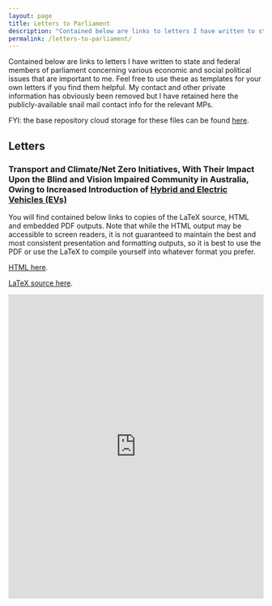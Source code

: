 ```yaml
---
layout: page
title: Letters to Parliament
description: "Contained below are links to letters I have written to state and federal members of parliament concerning various economic and social political issues that are important to me. Feel free to use these as templates for your own letters if you find them helpful."
permalink: /letters-to-parliament/
---
```


Contained below are links to letters I have written to state and federal members of parliament concerning various economic and social political issues that are important to me. Feel free to use these as templates for your own letters if you find them helpful. My contact and other private information has obviously been removed but I have retained here the publicly-available snail mail contact info for the relevant MPs.

FYI: the base repository cloud storage for these files can be found [here](https://github.com/njsch/let2par).

## Letters
### Transport and Climate/Net Zero Initiatives, With Their Impact Upon the Blind and Vision Impaired Community in Australia, Owing to Increased Introduction of [Hybrid and Electric Vehicles (EVs)](https://arena.gov.au/renewable-energy/electric-vehicles/)
You will find contained below links to copies of the LaTeX source, HTML and embedded PDF outputs. Note that while the HTML output may be accessible to screen readers, it is not guaranteed to maintain the best and most consistent presentation and formatting outputs, so it is best to use the PDF or use the LaTeX to compile yourself into whatever format you prefer.

[HTML here](https://downgit.github.io/#/home?url=https://github.com/njsch/let2par/blob/main/EVs.html).

[LaTeX source here](https://raw.githubusercontent.com/njsch/let2par/main/EVs.tex).


<embed src="https://github.com/njsch/let2par/raw/main/EVs.pdf#zoom=100&scrollbar=1&" type="application/pdf" width="100%" height="600px" />